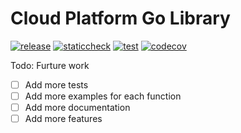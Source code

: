 # Cloud Platform Go Library

[![release](https://github.com/ministryofjustice/cloud-platform-go-library/actions/workflows/create-release.yaml/badge.svg?event=check_run)](https://github.com/ministryofjustice/cloud-platform-go-library/actions/workflows/create-release.yaml)
[![staticcheck](https://github.com/ministryofjustice/cloud-platform-go-library/actions/workflows/go-vet-lint-deps.yaml/badge.svg?event=check_run)](https://github.com/ministryofjustice/cloud-platform-go-library/actions/workflows/go-vet-lint-deps.yaml)
[![test](https://github.com/ministryofjustice/cloud-platform-go-library/actions/workflows/go-test.yaml/badge.svg?event=check_run)](https://github.com/ministryofjustice/cloud-platform-go-library/actions/workflows/go-test.yaml)
[![codecov](https://codecov.io/gh/ministryofjustice/cloud-platform-go-library/branch/main/graph/badge.svg?token=MGJO976Y2H)](https://codecov.io/gh/ministryofjustice/cloud-platform-go-library)

Todo: Furture work

- [ ] Add more tests
- [ ] Add more examples for each function
- [ ] Add more documentation
- [ ] Add more features
